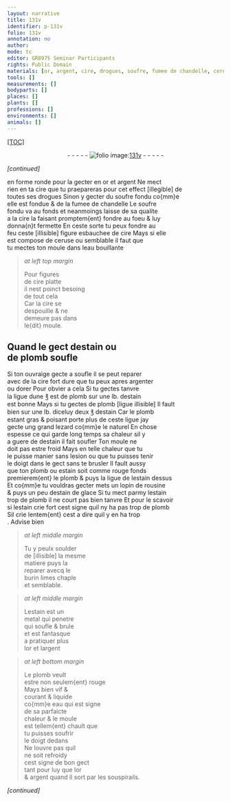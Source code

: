 ```yaml
---
layout: narrative
title: 131v
identifier: p-131v
folio: 131v
annotation: no
author:
mode: tc
editor: GR8975 Seminar Participants
rights: Public Domain
materials: [or, argent, cire, drogues, soufre, fumee de chandelle, ceruse, eau, cire platte, estain, plomb, tanvre, rousine, estain de glace, metal]
tools: []
measurements: []
bodyparts: []
places: []
plants: []
professions: []
environments: []
animals: []
---
```


<p><a href="{{ site.baseurl }}/diplomatic/">[TOC]</a></p><div class="folio" align="center">- - - - - <a href="http://gallica.bnf.fr/ark:/12148/btv1b10500001g/f268.item.r=" target="_blank"><img src="https://cu-mkp.github.io/2017-workshop-edition/assets/photo-icon.png" alt="folio image: " style="display:inline-block; margin-bottom:-3px;"/>131v</a> - - - - - </div>  
 
*[continued]*
  
en forme ronde pour la gecter en <span class="m">or</span> et <span class="m">argent</span> Ne mect<br/> rien en ta <span class="m">cire</span> que tu praepareras pour cet effect <span class="del">[illegible]</span> de<br/> toutes ses <span class="m">drogues</span> Sinon y gecter du <span class="m">soufre</span> fondu co{mm}e<br/> elle est fondue & de la <span class="m">fumee de chandelle</span> Le <span class="m">soufre</span><br/> fondu va au fonds et neanmoings laisse de sa qualite<br/> a la <span class="m">cire</span> la faisant promptem{ent} fondre au foeu & luy<br/> donna{n}t fermette En ceste sorte tu peux fondre au<br/> feu ceste <span class="del">[illisible]</span> figure esbauchee de <span class="m">cire</span> Mays si elle<br/> est compose de <span class="m">ceruse</span> ou semblable il faut que<br/> tu mectes ton moule dans l<span class="m">eau</span> bouillante
 
> *at left top margin*
> 
> 
>   Pour figures<br/> de <span class="m">cire platte</span><br/> il nest poinct besoing<br/> de tout cela<br/> Car la <span class="m">cire</span> se<br/> despouille & ne<br/> demeure pas dans<br/> le{dit} moule.
 
 
  

## Quand le gect d<span class="m">estain</span> ou<br/> de <span class="m">plomb</span> soufle

 
Si ton ouvraige gecte a soufle il se peut reparer<br/> avec de la <span class="m">cire</span> fort dure que tu peux apres argenter<br/> ou dorer Pour obvier a cela Si tu gectes <span class="m">tanvre</span><br/> la ligue dune ℥ <span class="del">est</span> de <span class="m">plomb</span> sur une lb. d<span class="m">estain</span><br/> est bonne Mays si tu gectes de <span class="m">plomb</span> <span class="add"><span class="del">[ligue illisible]</span></span> Il fault<br/> bien sur une lb. diceluy deux ℥ d<span class="m">estain</span> Car le <span class="m">plomb</span><br/> estant gras & poisant porte plus de ceste ligue jay<br/> gecte ung grand lezard co{mm}e le naturel En chose<br/> espesse ce qui garde long temps sa chaleur sil y<br/> a guere de d<span class="m">estain</span> il fait soufler Ton moule ne<br/> doit pas estre froid Mays en telle chaleur que tu<br/> le puisse manier sans lesion ou que tu puisses tenir<br/> le doigt dans le gect sans te brusler Il fault aussy<br/> que ton <span class="m">plomb</span> ou <span class="m">estain</span> soit comme rouge fonds<br/> premierem{ent} le <span class="m">plomb</span> & puys la ligue de l<span class="m">estain</span> dessus<br/> Et co{mm}e tu vouldras gecter mets un lopin de <span class="m">rousine</span><br/> & puys un peu d<span class="m">estain de glace</span> Si tu mect parmy l<span class="m">estain</span><br/> trop de <span class="m">plomb</span> il ne court pas bien tanvre Et pour <span class="add">le</span> scavoir<br/> si l<span class="m">estain</span> crie fort cest signe quil ny ha pas trop de <span class="m">plomb</span><br/> Sil crie lentem{ent} cest a dire quil y en ha trop<br/>. Advise bien
 
> *at left middle margin*
> 
> 
>   Tu y peulx soulder<br/> de [<span class="del">illisible</span>] la mesme<br/> matiere puys la<br/> reparer avecq le<br/> burin limes chaple<br/> et semblable.
 
> *at left middle margin*
> 
> 
>   L<span class="m">estain</span> est un<br/> <span class="m">metal</span> qui penetre<br/> qui soufle & brule<br/> et est fantasque<br/> a pratiquer plus<br/> l<span class="m">or</span> et l<span class="m">argent</span>
 
> *at left bottom margin*
> 
> 
>   Le <span class="m">plomb</span> veult<br/> estre non seulem{ent} rouge<br/> Mays bien vif &<br/> courant & liquide<br/> co{mm}e eau qui est signe<br/> de sa parfaicte<br/> chaleur & le moule<br/> est tellem{ent} chault que<br/> tu puisses soufrir<br/> le doigt dedans<br/> Ne louvre pas quil<br/> ne soit refroidy<br/> cest signe de bon gect<br/> tant pour luy que l<span class="m">or</span><br/> & <span class="m">argent</span> quand il sort par les souspirails.
 
*[continued]*
 
